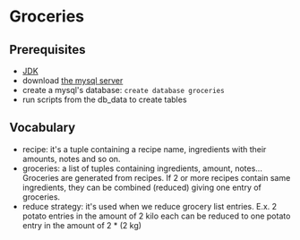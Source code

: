 
# Groceries

## Prerequisites

- [JDK](https://www.oracle.com/java/technologies/downloads/)
- download [the mysql server](https://dev.mysql.com/downloads/mysql/)
- create a mysql's database: `create database groceries`
- run scripts from the db_data to create tables

## Vocabulary

- recipe: it's a tuple containing a recipe name, ingredients with their amounts, notes and so on.
- groceries: a list of tuples containing ingredients, amount, notes... Groceries are generated from recipes. If 2 or
  more recipes contain same ingredients, they can be combined (reduced) giving one entry of groceries.
- reduce strategy: it's used when we reduce grocery list entries. E.x. 2 potato entries in the amount of 2 kilo each can
  be reduced to one potato entry in the amount of 2 * (2 kg)